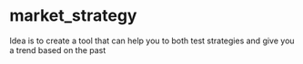 # market_strategy
Idea is to create a tool that can help you to both test strategies and give you a trend based on the past 
